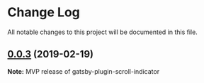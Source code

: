# Change Log

All notable changes to this project will be documented in this file.

<a name="0.0.3"></a>

## [0.0.3]() (2019-02-19)

**Note:** MVP release of gatsby-plugin-scroll-indicator
